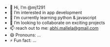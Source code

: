 - 👋 Hi, I’m @mj1291
- 👀 I’m interested in app development
- 🌱 I’m currently learning python & javascript
- 💞️ I’m looking to collaborate on exciting projects 
- 📫 reach out to me: abhi.mallela@gmail.com
- 😄 Pronouns: ...
- ⚡ Fun fact: ...

<!---
mj1291/mj1291 is a ✨ special ✨ repository because its `README.md` (this file) appears on your GitHub profile.
You can click the Preview link to take a look at your changes.
--->
